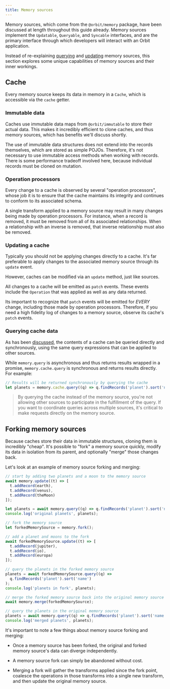 ```yaml
---
title: Memory sources
---
```


Memory sources, which come from the `@orbit/memory` package, have been discussed at
length throughout this guide already. Memory sources implement the `Updatable`,
`Queryable`, and `Syncable` interfaces, and are the primary interface through
which developers will interact with an Orbit application.

Instead of re-explaining [querying](./querying-data.md) and
[updating](./updating-data.md) memory sources, this section explores some unique
capabilities of memory sources and their inner workings.

## Cache

Every memory source keeps its data in memory in a `Cache`, which is accessible
via the `cache` getter.

### Immutable data

Caches use immutable data maps from `@orbit/immutable` to store their actual
data. This makes it incredibly efficient to clone caches, and thus memory sources,
which has benefits we'll discuss shortly.

The use of immutable data structures does not extend into the records
themselves, which are stored as simple POJOs. Therefore, it's not necessary to
use immutable access methods when working with records. There is some
performance tradeoff involved here, because individual records must be cloned
on mutation.

### Operation processors

Every change to a cache is observed by several "operation processors", whose job
it is to ensure that the cache maintains its integrity and continues to conform
to its associated schema.

A single transform applied to a memory source may result in many changes being made by
operation processors. For instance, when a record is removed, it must be
removed from all of its associated relationships. When a relationship with an
inverse is removed, that inverse relationship must also be removed.

### Updating a cache

Typically you should not be applying changes directly to a cache. It's far
preferable to apply changes to the associated memory source through its `update`
event.

However, caches can be modified via an `update` method, just like sources.

All changes to a cache will be emitted as `patch` events. These events include
the `Operation` that was applied as well as any data returned.

Its important to recognize that `patch` events will be emitted for _EVERY_
change, including those made by operation processors. Therefore, if you need a
high fidelity log of changes to a memory source, observe its cache's `patch`
events.

### Querying cache data

As has been [discussed](./querying-data.md), the contents of a cache can be
queried directly and synchronously, using the same query expressions that can be
applied to other sources.

While `memory.query` is asynchronous and thus returns results wrapped in a
promise, `memory.cache.query` is synchronous and returns results directly. For
example:

```typescript
// Results will be returned synchronously by querying the cache
let planets = memory.cache.query((q) => q.findRecords('planet').sort('name'));
```

> By querying the cache instead of the memory source, you're not allowing other
> sources to participate in the fulfillment of the query. If you want to
> coordinate queries across multiple sources, it's critical to make requests
> directly on the memory source.

## Forking memory sources

Because caches store their data in immutable structures, cloning them is
incredibly "cheap". It's possible to "fork" a memory source quickly, modify its data in
isolation from its parent, and optionally "merge" those changes back.

Let's look at an example of memory source forking and merging:

```typescript
// start by adding two planets and a moon to the memory source
await memory.update((t) => [
  t.addRecord(earth),
  t.addRecord(venus),
  t.addRecord(theMoon)
]);

let planets = await memory.query((q) => q.findRecords('planet').sort('name'));
console.log('original planets', planets);

// fork the memory source
let forkedMemorySource = memory.fork();

// add a planet and moons to the fork
await forkedMemorySource.update((t) => [
  t.addRecord(jupiter),
  t.addRecord(io),
  t.addRecord(europa)
]);

// query the planets in the forked memory source
planets = await forkedMemorySource.query((q) =>
  q.findRecords('planet').sort('name')
);
console.log('planets in fork', planets);

// merge the forked memory source back into the original memory source
await memory.merge(forkedMemorySource);

// query the planets in the original memory source
planets = await memory.query((q) => q.findRecords('planet').sort('name'));
console.log('merged planets', planets);
```

It's important to note a few things about memory source forking and merging:

- Once a memory source has been forked, the original and forked memory source's data can
  diverge independently.

- A memory source fork can simply be abandoned without cost.

- Merging a fork will gather the transforms applied since the fork point,
  coalesce the operations in those transforms into a single new transform,
  and then update the original memory source.
